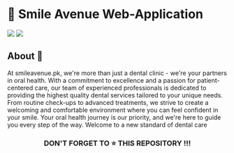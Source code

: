 <h1>🦷 Smile Avenue Web-Application</h1>
<div>
<img src="https://img.shields.io/badge/status-active-success.svg"/>
<img src="https://img.shields.io/badge/license-MIT-blue.svg"/>
</div>

## About :speech_balloon:
At smileavenue.pk, we're more than just a dental clinic - we're your partners in oral health. With a commitment to excellence and a passion for patient-centered care, our team of experienced professionals is dedicated to providing the highest quality dental services tailored to your unique needs. From routine check-ups to advanced treatments, we strive to create a welcoming and comfortable environment where you can feel confident in your smile. Your oral health journey is our priority, and we're here to guide you every step of the way. Welcome to a new standard of dental care

<h3 align="center"> DON'T FORGET TO ⭐ THIS REPOSITORY !!!
</h3> 
